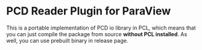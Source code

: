# PCD Reader Plugin for ParaView

This is a portable implementation of PCD io library in PCL, which means that you can just compile the package from source **without PCL installed**. As well, you can use prebuilt binary in release page.